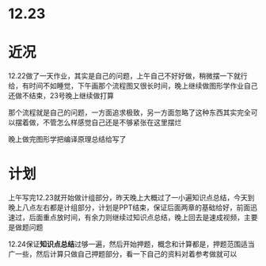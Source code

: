# 12.23

# 近况

12.22做了一天作业，其实是自己的问题，上午自己不好好做，稍微摆一下就行给，有时间不如睡觉，下午画那个流程图又很长时间，晚上继续做图形学作业自己还做不结束，23号晚上继续做打算

那个流程就是自己的问题，一方面追求极致，另一方面忽略了这种东西其实完全可以摆着做，不管怎么样感觉自己还是不够紧张在这里摆烂

晚上做完图形学把编译原理总结给写了

# 计划

上午写完12.23就开始做计组部分，昨天晚上大概过了一小遍知识点总结，今天到晚上八点左右都是计组部分，计划是PPT结束，保证后面两章的基础给好，前面迅速过，后面重点放时间，有余力则继续过知识点总结，晚上回去是速成视频，主要是做题问题

12.24保证**知识点总结**过够一遍，然后开始押题，概念和计算都是，押题范围适当广一些，然后计算只做自己押题部分，看一下自己的资料对着参考做就可以
